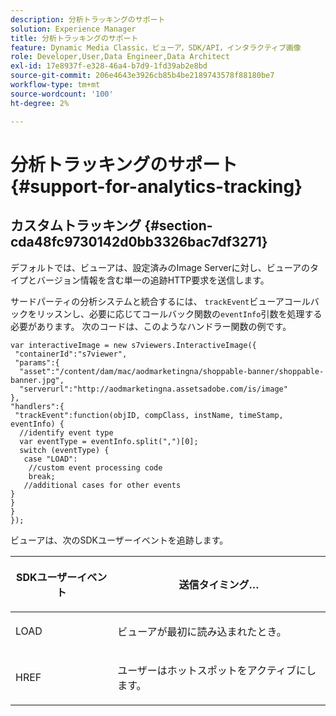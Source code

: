 ```yaml
---
description: 分析トラッキングのサポート
solution: Experience Manager
title: 分析トラッキングのサポート
feature: Dynamic Media Classic，ビューア，SDK/API，インタラクティブ画像
role: Developer,User,Data Engineer,Data Architect
exl-id: 17e8937f-e328-46a4-b7d9-1fd39ab2e8bd
source-git-commit: 206e4643e3926cb85b4be2189743578f88180be7
workflow-type: tm+mt
source-wordcount: '100'
ht-degree: 2%

---
```


# 分析トラッキングのサポート{#support-for-analytics-tracking}

## カスタムトラッキング {#section-cda48fc9730142d0bb3326bac7df3271}

デフォルトでは、ビューアは、設定済みのImage Serverに対し、ビューアのタイプとバージョン情報を含む単一の追跡HTTP要求を送信します。

サードパーティの分析システムと統合するには、 `trackEvent`ビューアコールバックをリッスンし、必要に応じてコールバック関数の`eventInfo`引数を処理する必要があります。 次のコードは、このようなハンドラー関数の例です。

```
var interactiveImage = new s7viewers.InteractiveImage({ 
 "containerId":"s7viewer", 
 "params":{ 
  "asset":"/content/dam/mac/aodmarketingna/shoppable-banner/shoppable-banner.jpg", 
  "serverurl":"http://aodmarketingna.assetsadobe.com/is/image" 
}, 
"handlers":{ 
 "trackEvent":function(objID, compClass, instName, timeStamp, eventInfo) { 
  //identify event type 
  var eventType = eventInfo.split(",")[0]; 
  switch (eventType) { 
   case "LOAD": 
    //custom event processing code 
    break; 
   //additional cases for other events 
} 
} 
} 
});
```

ビューアは、次のSDKユーザーイベントを追跡します。

<table id="table_5D090E6614974D968E1A93B5727D859C"> 
 <thead> 
  <tr> 
   <th colname="col1" class="entry"> <p>SDKユーザーイベント </p> </th> 
   <th colname="col2" class="entry"> <p>送信タイミング… </p> </th> 
  </tr> 
 </thead>
 <tbody> 
  <tr> 
   <td colname="col1"> <p> <span class="codeph"> LOAD </span> </p> </td> 
   <td colname="col2"> <p>ビューアが最初に読み込まれたとき。 </p> </td> 
  </tr> 
  <tr> 
   <td colname="col1"> <p> <span class="codeph"> HREF </span> </p> </td> 
   <td colname="col2"> <p>ユーザーはホットスポットをアクティブにします。 </p> </td> 
  </tr> 
 </tbody> 
</table>
